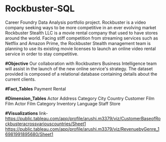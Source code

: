 # Rockbuster-SQL
Career Foundry Data Analysis portfolio project. Rockbuster is a video company seeking ways to be more competitive in an ever evolving market
Rockbuster Stealth LLC is a movie rental company that used to have stores around the
world. Facing stiff competition from streaming services such as Netflix and Amazon Prime,
the Rockbuster Stealth management team is planning to use its existing movie licenses to
launch an online video rental service in order to stay competitive.

**#Objective**
Our collaboration with Rockbusters Business Intelligence team will assist in the launch of the new online service's strategy. The dataset provided is composed of a relational database containing details about the current clients.

**#Fact_Tables**
Payment
Rental

**#Dimension_Tables**
Actor
Address
Category
City
Country
Customer
Film
Film Actor
Film Category
Inventory
Language
Staff
Store

**#Visualizations**
link- https://public.tableau.com/app/profile/arushi.m3379/viz/CustomerBaseofRockbusteracrossvariouscountries/Sheet1
https://public.tableau.com/app/profile/arushi.m3379/viz/RevenuebyGenre_16981991895680/Sheet1
